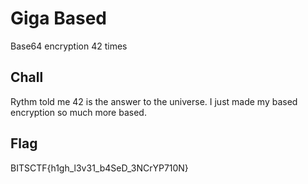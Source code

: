 # Giga Based

Base64 encryption 42 times

## Chall

Rythm told me 42 is the answer to the universe. I just made my based encryption so much more based.

## Flag

BITSCTF{h1gh_l3v31_b4SeD_3NCrYP710N}
